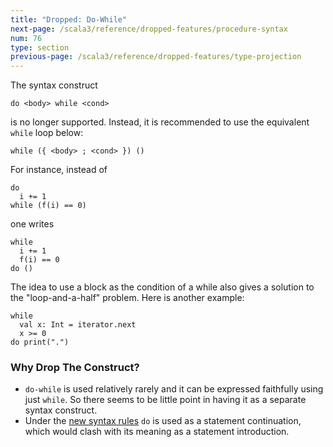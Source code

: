 ```yaml
---
title: "Dropped: Do-While"
next-page: /scala3/reference/dropped-features/procedure-syntax
num: 76
type: section
previous-page: /scala3/reference/dropped-features/type-projection
---
```


<!-- THIS FILE HAS BEEN GENERATED BY SCALADOC PREPROCESSOR.
    The whole process of generation the docs can be found under this README: https://github.com/lampepfl/dotty/blob/master/docs/README.md
    The source file can be found here https://github.com/lampepfl/dotty/edit/master/docs/docs/reference/dropped-features/do-while.md
    NOTE THAT ANY CHANGES TO THIS FILE WILL BE OVERRIDEN BY PREPROCESSOR.
-->

The syntax construct

<div class="snippet" ><div class="buttons"></div><pre><code class="language-scala"><span id="0" class="" >do &lt;body&gt; while &lt;cond&gt;
</span></code></pre></div>

is no longer supported. Instead, it is recommended to use the equivalent `while` loop
below:

<div class="snippet" ><div class="buttons"></div><pre><code class="language-scala"><span id="0" class="" >while ({ &lt;body&gt; ; &lt;cond&gt; }) ()
</span></code></pre></div>

For instance, instead of

<div class="snippet" ><div class="buttons"></div><pre><code class="language-scala"><span id="0" class="" >do
</span><span id="1" class="" >  i += 1
</span><span id="2" class="" >while (f(i) == 0)
</span></code></pre></div>

one writes

<div class="snippet" ><div class="buttons"></div><pre><code class="language-scala"><span id="0" class="" >while
</span><span id="1" class="" >  i += 1
</span><span id="2" class="" >  f(i) == 0
</span><span id="3" class="" >do ()
</span></code></pre></div>

The idea to use a block as the condition of a while also gives a solution
to the "loop-and-a-half" problem. Here is another example:

<div class="snippet" ><div class="buttons"></div><pre><code class="language-scala"><span id="0" class="" >while
</span><span id="1" class="" >  val x: Int = iterator.next
</span><span id="2" class="" >  x &gt;= 0
</span><span id="3" class="" >do print(&quot;.&quot;)
</span></code></pre></div>

### Why Drop The Construct?

- `do-while` is used relatively rarely and it can be expressed faithfully using just `while`. So there seems to be little point in having it as a separate syntax construct.
- Under the [new syntax rules](../other-new-features/control-syntax.html) `do` is used as a statement continuation, which would clash with its meaning as a statement introduction.

